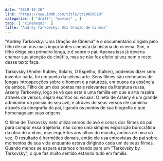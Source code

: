 ```yaml
---
date: "2019-10-26"
link: "https://www.imdb.com/title/tt10850518"
categories: [ "draft", "movies" , ]
tags: [ "cinemaqui"  ]
title: "Andrey Tarkovsky: Uma Oração de Cinema"
---
```

"Andrey Tarkovsky: Uma Oração de Cinema" é o documentário dirigido pelo filho de um dos mais importantes cineasta da história do cinema. Sim, o filho dirige seu primeiro longa, e é sobre o pai. Apenas isso já deveria chamar sua atenção de cinéfilo, mas se não fez efeito talvez nem o resto desse texto faça.

Tarkovsky (Andrei Rublev, Solaris, O Espelho, Stalker), podemos dizer sem inventar nada, foi um poeta da sétima arte. Seus filmes são recheados de longas introspecções sobre o homem e a natureza, em busca da essência de ambos. Filho de um dos poetas mais relevantes da literatura russa, Arseny Tarkovsky, logo se vê que esta é uma família em que a arte respira através de versos, sejam escritos ou visuais. O neto de Arseny é um grande admirador da poesia de seu avô, e através de seus versos ele caminha através da cinegrafia do pai, ligando os pontos de sua biografia e que homenageiam suas origens.

O filme de Tarkovsky neto utiliza versos do avô e cenas dos filmes do pai para compor essa trajetória, não como uma simples exposição burocrática da obra de ambos, mas erguê-los aos olhos do mundo, ambos de uma só vez. O resultado é hermético demais, então ele usa entrevistas do pai sobre momentos de sua vida enquanto estava dirigindo cada um de seus filmes. Quando menos se espera estamos olhando para um "Tarkovsky by Tarkovsky", o que faz muito sentido estando tudo em família.
